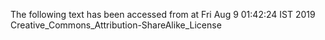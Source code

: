 The following text has been accessed from at Fri Aug 9 01:42:24 IST 2019
Creative_Commons_Attribution-ShareAlike_License
